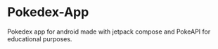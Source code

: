 # Pokedex-App
Pokedex app for android made with jetpack compose and PokeAPI for educational purposes.
